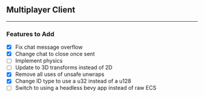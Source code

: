 ## Multiplayer Client
___
### Features to Add
- [x] Fix chat message overflow
- [x] Change chat to close once sent
- [ ] Implement physics
- [ ] Update to 3D transforms instead of 2D
- [x] Remove all uses of unsafe unwraps
- [x] Change ID type to use a u32 instead of a u128
- [ ] Switch to using a headless bevy app instead of raw ECS